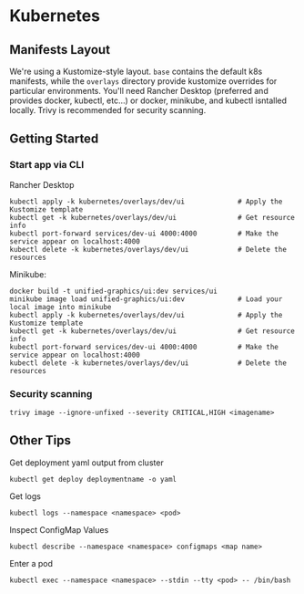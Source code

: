 # Kubernetes

## Manifests Layout

We're using a Kustomize-style layout. `base` contains the default k8s manifests, while the `overlays` directory provide kustomize overrides for particular environments. You'll need Rancher Desktop (preferred and provides docker, kubectl, etc...) or docker, minikube, and kubectl isntalled locally. Trivy is recommended for security scanning.

## Getting Started 

### Start app via CLI

Rancher Desktop
```console
kubectl apply -k kubernetes/overlays/dev/ui             # Apply the Kustomize template
kubectl get -k kubernetes/overlays/dev/ui               # Get resource info
kubectl port-forward services/dev-ui 4000:4000          # Make the service appear on localhost:4000
kubectl delete -k kubernetes/overlays/dev/ui            # Delete the resources
```

Minikube:
```console
docker build -t unified-graphics/ui:dev services/ui
minikube image load unified-graphics/ui:dev             # Load your local image into minikube
kubectl apply -k kubernetes/overlays/dev/ui             # Apply the Kustomize template
kubectl get -k kubernetes/overlays/dev/ui               # Get resource info
kubectl port-forward services/dev-ui 4000:4000          # Make the service appear on localhost:4000
kubectl delete -k kubernetes/overlays/dev/ui            # Delete the resources
```

### Security scanning

```console
trivy image --ignore-unfixed --severity CRITICAL,HIGH <imagename>
```
## Other Tips

Get deployment yaml output from cluster

```console
kubectl get deploy deploymentname -o yaml
```

Get logs
```console
kubectl logs --namespace <namespace> <pod>
```

Inspect ConfigMap Values
```console
kubectl describe --namespace <namespace> configmaps <map name>
```

Enter a pod
```
kubectl exec --namespace <namespace> --stdin --tty <pod> -- /bin/bash
```

